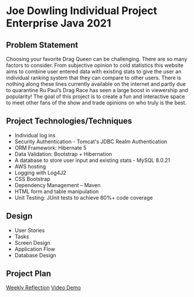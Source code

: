 <h1>Joe Dowling Individual Project Enterprise Java 2021</h1>

<h2>Problem Statement</h2>
<p>
Choosing your favorite Drag Queen can be challenging. There are so many factors to consider. From subjective opinion to cold statistics this website aims to combine user entered data with existing stats to give the user an individual ranking system that they can compare to other users. There is nothing along these lines currently available on the internet and partly due to quarantine Ru Paul’s Drag Race has seen a large boost in viewership and popularity!
The goal of this project is to create a fun and interactive space to meet other fans of the show and trade opinions on who truly is the best.
</p>

<h2>Project Technologies/Techniques</h2>
<ul>
<li>Individual log ins</li>
<li>Security Authentication - Tomcat's JDBC Realm Authentication</li>
<li>ORM Framework: Hibernate 5</li>
<li>Data Validation: Bootstrap + Hibernation</li>
<li>A database to store user input and existing stats - MySQL 8.0.21</li>
<li>AWS hosting</li>
<li>Logging with Log4J2</li>
<li>CSS Bootstrap</li>
<li>Dependency Management – Maven</li>
<li>HTML form and table manipulation</li>
<li>Unit Testing: JUnit tests to achieve 80%+ code coverage</li>
</ul>

<h2>Design</h2>
<ul>
<li><a>User Stories</a></li>
<li><a>Tasks</a></li>
<li><a>Screen Design</a></li>
<li><a>Application Flow</a></li>
<li><a>Database Design</a></li>
</ul>

<h2>Project Plan</h2>

<a href="weeklyreflection.md">Weekly Reflection</a>
<a href="https://www.youtube.com/watch?v=6Ox_OlXfGPw">Video Demo<a>